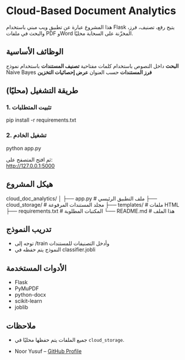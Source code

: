 #  Cloud-Based Document Analytics

هذا المشروع عبارة عن تطبيق ويب مبني باستخدام Flask يتيح رفع، تصنيف، فرز، والبحث في ملفات PDF وWord المخزّنة على السحابة محليًا.

## الوظائف الأساسية

**البحث** داخل النصوص باستخدام كلمات مفتاحية
**تصنيف المستندات** باستخدام نموذج Naive Bayes
**فرز المستندات** حسب العنوان
**عرض إحصائيات التخزين**



##  طريقة التشغيل (محليًا)

### 1. تثبيت المتطلبات


pip install -r requirements.txt


### 2. تشغيل الخادم


python app.py


ثم افتح المتصفح على:  
http://127.0.0.1:5000



##  هيكل المشروع


cloud_doc_analytics/
│
├── app.py                # ملف التطبيق الرئيسي
├── cloud_storage/        # مجلد المستندات المرفوعة
├── templates/            # ملفات HTML
├── requirements.txt      # المكتبات المطلوبة
└── README.md             # هذا الملف




##  تدريب النموذج

- توجه إلى  /train وأدخل التصنيفات للمستندات
- النموذج يتم حفظه في classifier.jobli



##  الأدوات المستخدمة

- Flask
- PyMuPDF
- python-docx
- scikit-learn
- joblib



##  ملاحظات

- جميع الملفات يتم حفظها محليًا في `cloud_storage`.





- Noor Yusuf – [GitHub Profile](https://github.com/rnoordev)
